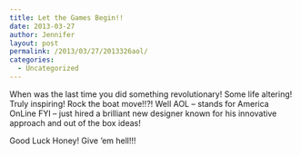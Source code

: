 ```yaml
---
title: Let the Games Begin!!
date: 2013-03-27
author: Jennifer
layout: post
permalink: /2013/03/27/2013326aol/
categories:
  - Uncategorized
---
```

When was the last time you did something revolutionary! Some life altering! Truly inspiring! Rock the boat move!!?! Well AOL &#8211; stands for America OnLine FYI &#8211; just hired a brilliant new designer known for his innovative approach and out of the box ideas!

Good Luck Honey! Give &#8217;em hell!!!
